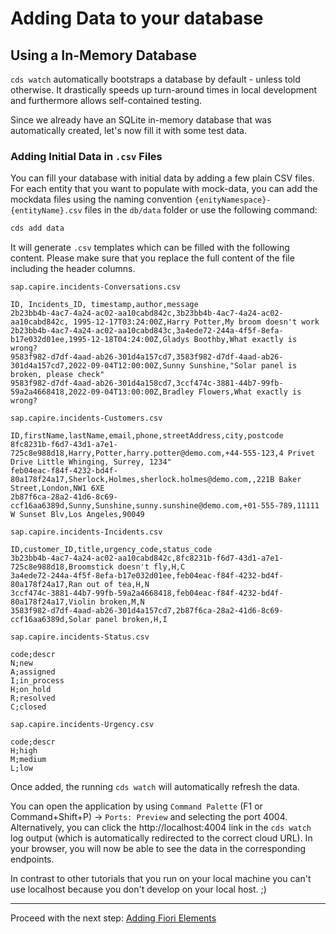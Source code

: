 # Adding Data to your database

## Using a In-Memory Database
`cds watch` automatically bootstraps a database by default - unless told otherwise. It drastically speeds up turn-around times in local development and furthermore allows self-contained testing.
<br/>

Since we already have an SQLite in-memory database that was automatically created, let's now fill it with some test data.

### Adding Initial Data in `.csv` Files

You can fill your database with initial data by adding a few plain CSV files. For each entity that you want to populate with mock-data, you can add the mockdata files using the naming convention `{enityNamespace}-{entityName}.csv` files in the `db/data` folder or use the following command:

```sh
cds add data
```

It will generate `.csv` templates which can be filled with the following content. Please make sure that you replace the full content of the file including the header columns.

`sap.capire.incidents-Conversations.csv`
```csv
ID, Incidents_ID, timestamp,author,message
2b23bb4b-4ac7-4a24-ac02-aa10cabd842c,3b23bb4b-4ac7-4a24-ac02-aa10cabd842c, 1995-12-17T03:24:00Z,Harry Potter,My broom doesn't work
2b23bb4b-4ac7-4a24-ac02-aa10cabd843c,3a4ede72-244a-4f5f-8efa-b17e032d01ee,1995-12-18T04:24:00Z,Gladys Boothby,What exactly is wrong?
9583f982-d7df-4aad-ab26-301d4a157cd7,3583f982-d7df-4aad-ab26-301d4a157cd7,2022-09-04T12:00:00Z,Sunny Sunshine,"Solar panel is broken, please check"
9583f982-d7df-4aad-ab26-301d4a158cd7,3ccf474c-3881-44b7-99fb-59a2a4668418,2022-09-04T13:00:00Z,Bradley Flowers,What exactly is wrong?
```

`sap.capire.incidents-Customers.csv`
```csv
ID,firstName,lastName,email,phone,streetAddress,city,postcode
8fc8231b-f6d7-43d1-a7e1-725c8e988d18,Harry,Potter,harry.potter@demo.com,+44-555-123,4 Privet Drive Little Whinging, Surrey, 1234"
feb04eac-f84f-4232-bd4f-80a178f24a17,Sherlock,Holmes,sherlock.holmes@demo.com,,221B Baker Street,London,NW1 6XE
2b87f6ca-28a2-41d6-8c69-ccf16aa6389d,Sunny,Sunshine,sunny.sunshine@demo.com,+01-555-789,11111 W Sunset Blv,Los Angeles,90049
```

`sap.capire.incidents-Incidents.csv`
```csv
ID,customer_ID,title,urgency_code,status_code
3b23bb4b-4ac7-4a24-ac02-aa10cabd842c,8fc8231b-f6d7-43d1-a7e1-725c8e988d18,Broomstick doesn't fly,H,C
3a4ede72-244a-4f5f-8efa-b17e032d01ee,feb04eac-f84f-4232-bd4f-80a178f24a17,Ran out of tea,H,N
3ccf474c-3881-44b7-99fb-59a2a4668418,feb04eac-f84f-4232-bd4f-80a178f24a17,Violin broken,M,N
3583f982-d7df-4aad-ab26-301d4a157cd7,2b87f6ca-28a2-41d6-8c69-ccf16aa6389d,Solar panel broken,H,I
```

`sap.capire.incidents-Status.csv`
```csv
code;descr
N;new
A;assigned 
I;in_process 
H;on_hold
R;resolved 
C;closed
```

`sap.capire.incidents-Urgency.csv`
```csv
code;descr
H;high
M;medium
L;low
```

Once added, the running `cds watch` will automatically refresh the data.

You can open the application by using `Command Palette` (F1 or Command+Shift+P) -> `Ports: Preview` and selecting the port 4004. Alternatively, you can click the http://localhost:4004 link in the `cds watch` log output (which is automatically redirected to the correct cloud URL). In your browser, you will now be able to see the data in the corresponding endpoints.

In contrast to other tutorials that you run on your local machine you can't use localhost because you don't develop on your local host. ;)

***

Proceed with the next step: [Adding Fiori Elements](06_node_adding_fiori_elements.md)
